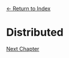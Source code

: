 [← Return to Index](https://github.com/kspra3/FIT3143-Notes)

# Distributed 

[Next Chapter](https://github.com/kspra3/FIT3143-Notes/blob/master/Notes/02%20-%20Inter-Process%20Communication.md)
